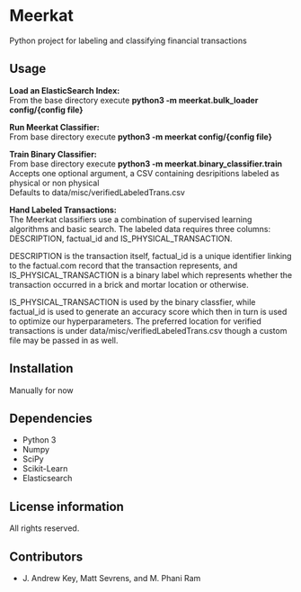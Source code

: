Meerkat
=====
Python project for labeling and classifying financial transactions

Usage
------------
**Load an ElasticSearch Index:**<br>
From the base directory execute **python3 -m meerkat.bulk_loader config/{config file}**

**Run Meerkat Classifier:**<br>
From base directory execute **python3 -m meerkat config/{config file}**

**Train Binary Classifier:**<br>
From base directory execute **python3 -m meerkat.binary_classifier.train**<br>
Accepts one optional argument, a CSV containing desripitions labeled as physical or non physical<br>
Defaults to data/misc/verifiedLabeledTrans.csv

**Hand Labeled Transactions:**<br>
The Meerkat classifiers use a combination of supervised learning algorithms and basic search. 
The labeled data requires three columns: DESCRIPTION, factual_id and IS_PHYSICAL_TRANSACTION.

DESCRIPTION is the transaction itself, factual_id is a unique identifier linking to the
factual.com record that the transaction represents, and IS_PHYSICAL_TRANSACTION is a binary
label which represents whether the transaction occurred in a brick and mortar location
or otherwise. 

IS_PHYSICAL_TRANSACTION is used by the binary classfier, while factual_id
is used to generate an accuracy score which then in turn is used to optimize our hyperparameters.
The preferred location for verified transactions is under data/misc/verifiedLabeledTrans.csv 
though a custom file may be passed in as well. 

Installation
------------
Manually for now

Dependencies
------------
* Python 3
* Numpy
* SciPy
* Scikit-Learn
* Elasticsearch

License information
-------------------
All rights reserved.

Contributors
------------
* J. Andrew Key, Matt Sevrens, and M. Phani Ram

